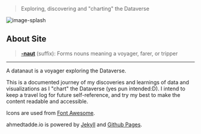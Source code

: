 <!--# [datanaut.io][]-->
>   Exploring, discovering and "charting" the Dataverse

![image-splash][]

## About Site

>   **[-naut][]** (suffix): 
>   Forms nouns meaning a voyager, farer, or tripper

------

A datanaut is a voyager exploring the Dataverse.
 
This is a documented journey of my discoveries and learnings of data and visualizations as I "chart" the Dataverse
(yes pun intended:D).  I intend to keep a travel log for future self-reference, and try my best to make the content 
readable and accessible.

Icons are used from [Font Awesome][].

ahmedtadde.io is powered by [Jekyll][] and [Github Pages][].  






<!-- links -->
<!--[ahmedtadde.io]: http://ahmedtadde.io/-->
[-naut]: http://en.wiktionary.org/wiki/-naut
[Font Awesome]: http://fortawesome.github.io/Font-Awesome/
[Jekyll]: http://jekyllrb.com/
[Github Pages]: https://pages.github.com/

[image-splash]: https://s3-us-west-1.amazonaws.com/chrisrzhou/datanaut/site/images/ink/splash.png
